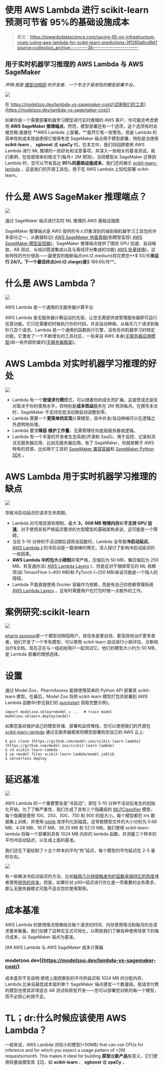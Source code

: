 # 使用 AWS Lambda 进行 scikit-learn 预测可节省 95%的基础设施成本

> 原文：<https://towardsdatascience.com/saving-95-on-infrastructure-costs-using-aws-lambda-for-scikit-learn-predictions-3ff260a6cd9d?source=collection_archive---------36----------------------->

## 用于实时机器学习推理的 AWS Lambda 与 AWS SageMaker

*声明:我是* [*模型动物园*](https://modelzoo.dev/) *的开发者，一个专注于易用性的模型部署平台。*

![](img/78345260b5b688e9734d3f5d859dba58.png)

在 https://modelzoo.dev/lambda-vs-sagemaker-cost/[试用我们的工具](https://modelzoo.dev/lambda-vs-sagemaker-cost/)

如果你是一个需要部署机器学习模型进行实时推理的 AWS 客户，你可能会考虑使用 **AWS SageMaker 推理端点**。然而，模型部署还有一个选项，这个选项有时会被忽略:直接在 **AWS Lambda 上部署。**虽然它有一些警告，但是 Lambda 的简单性和成本效益使得它值得考虑 SageMaker 端点用于模型部署，特别是当使用 **scikit-learn** 、 **xgboost** 或 **spaCy** 时。在本文中，我们将回顾使用 AWS Lambda 进行 ML 推理的一些好处和注意事项，并深入一些相关的基准测试。我们表明，在低使用率的情况下(每月< 2M 预测)，当将模型从 SageMaker 迁移到 Lambda 时，您可以节省高达 **95%的基础设施成本**。我们还将展示 [scikit-learn-lambda](https://github.com/model-zoo/scikit-learn-lambda) ，这是我们的开源工具包，用于在 AWS Lambda 上轻松部署 scikit-learn。

# 什么是 AWS SageMaker 推理端点？

![](img/8d62d6630edc5612bb3790b43d67de57.png)

通过 SageMaker 端点进行实时 ML 推理的 AWS 基础设施图

SageMaker 推理端点是 AWS 提供的令人印象深刻的端到端机器学习工具包的许多部分之一，从数据标记( [AWS SageMaker 地面真相](https://aws.amazon.com/sagemaker/groundtruth/))到模型监控( [AWS SageMaker 模型监控器](https://docs.aws.amazon.com/sagemaker/latest/dg/monitoring-overview.html))。SageMaker 推理端点提供了围绕 GPU 加速、自动缩放、AB 测试、与培训管道集成以及与离线评分集成的功能( [AWS 批量转换](https://docs.aws.amazon.com/sagemaker/latest/dg/inference-pipeline-batch.html))。这些特性的代价很高——最便宜的推断端点(ml.t2.medium)将花费您**$ 50/月**来运行 24/7。下一个最佳终点(ml.t2.xlarge)是**$ 189.65/月**。

# 什么是 AWS Lambda？

![](img/fd60b1c41379adeac27c2910c0566775.png)

AWS Lambda 是一个通用的无服务器计算平台

AWS Lambda 是无服务器计算运动的先驱，让您无需提供或管理服务器即可运行任意功能。它只在需要的时候执行你的代码，并且自动伸缩，从每天几个请求到每秒几百个请求。Lambda 是一个通用的函数执行引擎，没有任何机器学习的特定功能。它激发了一个不断增长的工具社区，一些来自 AWS 本身([无服务器应用模型](https://aws.amazon.com/serverless/sam/))和一些外部附属的([无服务器框架](https://www.serverless.com/))。

# AWS Lambda 对实时机器学习推理的好处

![](img/98d5c910dbcb5726ad48d168ab3d2f9d.png)

*   Lambda 有一个**按请求付费**模式，可以随着你的成长而扩展。这是赞成还是反对取决于你的使用水平，但特别是**成本效益**服务在 2M 预测每月。在撰写本文时，SageMaker 不支持在低活动期自动调整到零。
*   Lambda 需要一个**更简单的实现**计算模型，其中并发/自动伸缩可以在逻辑之外透明地处理。
*   Lambda 要求**降低** **维护工作量**，无需管理任何底层服务器或逻辑。
*   Lambda 有一个丰富的开发者生态系统(开源和 SaaS)，用于监控、记录和测试无服务器应用，比如无服务器应用。有了 SageMaker，你就依赖于 AWS 特有的资源，比如用于工具的 [SageMaker 兼容容器](https://github.com/aws/sagemaker-containers)和 [SageMaker Python SDK](https://sagemaker.readthedocs.io/en/stable/) 。

# AWS Lambda 用于实时机器学习推理的缺点

![](img/0920cf8976d9432bb0871aa154c1b0f3.png)

导致冷启动延迟的请求生命周期。

*   Lambda 对可用资源有限制，最大 **3，008 MB 物理内存**和**不支持 GPU 加速**。对于使用具有严格延迟要求的大型模型的基础架构来说，这可能是一个障碍。
*   当在 5-10 分钟的不活动期后调用该函数时，Lambda 会导致**冷启动延迟**。[AWS Lambda](https://mikhail.io/serverless/coldstarts/aws/#:~:text=This%20article%20describes%20AWS%20Lambda,Cold%20Starts%20in%20Serverless%20Functions.)上的冷启动是一篇很棒的博文，深入探讨了影响冷启动延迟的一些因素。
*   **AWS Lambda 中的包大小限制**非常严格，压缩后为 50 MB，解压缩后为 250 MB。有变通办法( [AWS Lambda Layers](https://docs.aws.amazon.com/lambda/latest/dg/configuration-layers.html) )，但是这对于捆绑常见的 ML 依赖项(如 TensorFlow (~400 MB)和 PyTorch (~250 MB)来说可能是一个恼人的障碍。
*   Lambda 不能直接使用 Docker 容器作为依赖，而是有自己的依赖管理系统 [AWS Lambda Layers](https://docs.aws.amazon.com/lambda/latest/dg/configuration-layers.html) 。这有时需要用户在打包时做一点额外的工作。

# 案例研究:scikit-learn

![](img/1ad6045494c3db281b07df888ce77827.png)

[pharm assesse](https://pharmassess.ca/)是一个模型动物园用户，其任务是更自信、更高效地治疗更多患者。他们开发了一个专有模型，可以使用 scikit-learn 自动进行小病评估、诊断和治疗&文档，现在正在与一组初始用户一起测试它。他们的模型大小约为 50 MB，是 Lambda 部署的理想选择。

# 设置

通过 Model Zoo，PharmAssess 能够使用简单的 Python API 部署其 scikit-learn 模型。在幕后，Model Zoo 将把 scikit-learn 模型打包并部署到 AWS Lambda 函数中(参见我们的 [quickstart](https://colab.research.google.com/github/model-zoo/examples/blob/master/scikit-learn-quickstart/quickstart.ipynb) 获取完整示例)。

```
import modelzoo.sklearnmodel = ...  # train model
modelzoo.sklearn.deploy(model)
```

如果您喜欢维护自己的模型存储、部署和监控堆栈，您可以使用我们的开源包 [scikit-learn-lambda](https://github.com/model-zoo/scikit-learn-lambda) 通过无服务器框架将模型部署到您自己的 AWS 云上:

```
$ git clone [https://github.com/model-zoo/scikit-learn-lambda](https://github.com/model-zoo/scikit-learn-lambda)
$ cd scikit-learn-lambda
$ cp <model file> scikit-learn-lambda/model.joblib
$ serverless deploy
```

# 延迟基准

![](img/fd3b17fe3238848612f1222d974d796f.png)

AWS Lambda 的一个重要警告是“冷启动”，即在 5-10 分钟不活动后发生的初始化开销。为了了解严重性，我们生成了具有三个隐藏层的 [MLPClassifier](https://scikit-learn.org/stable/modules/generated/sklearn.neural_network.MLPClassifier.html) 模型，每个隐藏层使用 100、250、500、750 和 900 的层大小。每个模型都在 iris 数据集上训练，并使用 [joblib](https://joblib.readthedocs.io/en/latest/index.html) 库序列化到磁盘。这导致模型文件的大小分别为 0.68 MB、4.08 MB、16.17 MB、36.25 MB 和 52.13 MB。我们使用 scikit-learn-lambda 将每一个部署到具有 1024 MB 内存的 lambda 函数，并测量三个样本的平均冷启动延迟，以生成上面的基准。

我们还在下面绘制了十五个样本的平均“热”延迟，每个模型的平均延迟在 2-5 毫秒左右。

![](img/4d95b9513051bf6d6db295a3a75ba418.png)

有一些解决冷启动延迟的方法，比如[每隔几分钟就触发你的函数来保持它的热度](https://github.com/FidelLimited/serverless-plugin-warmup)或者使用[提供的并发](https://aws.amazon.com/blogs/aws/new-provisioned-concurrency-for-lambda-functions/)。但是，如果针对 p90+延迟进行优化是一项重要的业务需求，那么无服务器模式可能不适合您的使用案例。

# 成本基准

AWS Lambda 的使用情况很难结合每个请求的时间、内存使用情况和每月的总请求量来衡量。我们创建了这种交互式可视化，以帮助我们了解各种使用场景下的每月成本，以 SageMaker 端点为基准。

 [## AWS Lambda 与 AWS SageMaker 成本计算器

### modelzoo.dev](https://modelzoo.dev/lambda-vs-sagemaker-cost/) 

成本差异不言自明:使用上面观察到的平均热延迟和 1024 MB 的分配内存，Lambda 比来自最低成本层的单个 SageMaker 端点便宜一个数量级。按请求付费的模型也使其非常适合 AB 测试和原型开发——您可以部署您训练的每一个模型，而不必担心利用不足。

# TL；dr:什么时候应该使用 AWS Lambda？

一般来说，AWS Lambda 对较小的模型(<50MB) that can use CPUs for inference and for which you expect a usage pattern of <2M requests/month. This makes it ideal for building **原型**或**新产品**有意义，它们使用轻量级模型库【2】，如 **scikit-learn** 、 **xgboost** 或 **spaCy** 。